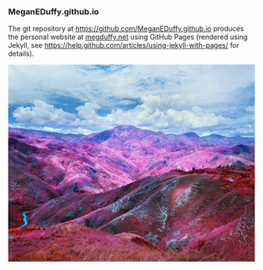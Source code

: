 ### MeganEDuffy.github.io

The git repository at https://github.com/MeganEDuffy.github.io produces the personal website at [megduffy.net](http://megduffy.net/) using GitHub Pages (rendered using Jekyll, see https://help.github.com/articles/using-jekyll-with-pages/ for details).

![](https://github.com/MeganEDuffy/MeganEDuffy.github.io/blob/master/images/richard_mosse.jpg)


